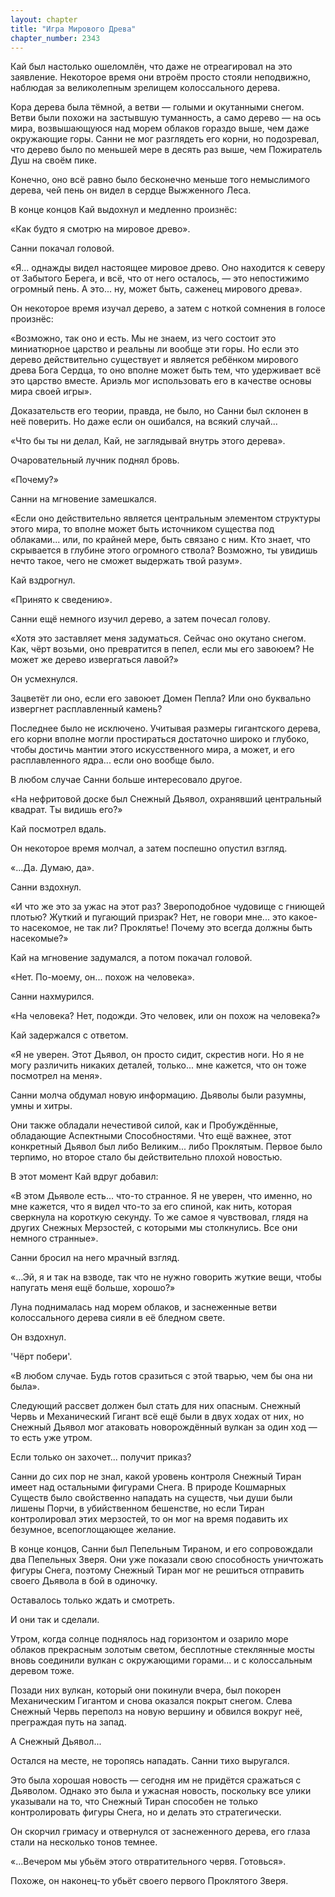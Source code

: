 ```yaml
---
layout: chapter
title: "Игра Мирового Древа"
chapter_number: 2343
---
```




Кай был настолько ошеломлён, что даже не отреагировал на это заявление. Некоторое время они втроём просто стояли неподвижно, наблюдая за великолепным зрелищем колоссального дерева.

Кора дерева была тёмной, а ветви — голыми и окутанными снегом. Ветви были похожи на застывшую туманность, а само дерево — на ось мира, возвышающуюся над морем облаков гораздо выше, чем даже окружающие горы. Санни не мог разглядеть его корни, но подозревал, что дерево было по меньшей мере в десять раз выше, чем Пожиратель Душ на своём пике.

Конечно, оно всё равно было бесконечно меньше того немыслимого дерева, чей пень он видел в сердце Выжженного Леса.

В конце концов Кай выдохнул и медленно произнёс:

«Как будто я смотрю на мировое древо».

Санни покачал головой.

«Я... однажды видел настоящее мировое древо. Оно находится к северу от Забытого Берега, и всё, что от него осталось, — это непостижимо огромный пень. А это... ну, может быть, саженец мирового древа».

Он некоторое время изучал дерево, а затем с ноткой сомнения в голосе произнёс:

«Возможно, так оно и есть. Мы не знаем, из чего состоит это миниатюрное царство и реальны ли вообще эти горы. Но если это дерево действительно существует и является ребёнком мирового древа Бога Сердца, то оно вполне может быть тем, что удерживает всё это царство вместе. Ариэль мог использовать его в качестве основы мира своей игры».

Доказательств его теории, правда, не было, но Санни был склонен в неё поверить. Но даже если он ошибался, на всякий случай...

«Что бы ты ни делал, Кай, не заглядывай внутрь этого дерева».

Очаровательный лучник поднял бровь.

«Почему?»

Санни на мгновение замешкался.

«Если оно действительно является центральным элементом структуры этого мира, то вполне может быть источником существа под облаками... или, по крайней мере, быть связано с ним. Кто знает, что скрывается в глубине этого огромного ствола? Возможно, ты увидишь нечто такое, чего не сможет выдержать твой разум».

Кай вздрогнул.

«Принято к сведению».

Санни ещё немного изучил дерево, а затем почесал голову.

«Хотя это заставляет меня задуматься. Сейчас оно окутано снегом. Как, чёрт возьми, оно превратится в пепел, если мы его завоюем? Не может же дерево извергаться лавой?»

Он усмехнулся.

Зацветёт ли оно, если его завоюет Домен Пепла? Или оно буквально извергнет расплавленный камень?

Последнее было не исключено. Учитывая размеры гигантского дерева, его корни вполне могли простираться достаточно широко и глубоко, чтобы достичь мантии этого искусственного мира, а может, и его расплавленного ядра... если оно вообще было.

В любом случае Санни больше интересовало другое.

«На нефритовой доске был Снежный Дьявол, охранявший центральный квадрат. Ты видишь его?»

Кай посмотрел вдаль.

Он некоторое время молчал, а затем поспешно опустил взгляд.

«...Да. Думаю, да».

Санни вздохнул.

«И что же это за ужас на этот раз? Звероподобное чудовище с гниющей плотью? Жуткий и пугающий призрак? Нет, не говори мне... это какое-то насекомое, не так ли? Проклятье! Почему это всегда должны быть насекомые?»

Кай на мгновение задумался, а потом покачал головой.

«Нет. По-моему, он... похож на человека».

Санни нахмурился.

«На человека? Нет, подожди. Это человек, или он похож на человека?»

Кай задержался с ответом.

«Я не уверен. Этот Дьявол, он просто сидит, скрестив ноги. Но я не могу различить никаких деталей, только... мне кажется, что он тоже посмотрел на меня».

Санни молча обдумал новую информацию. Дьяволы были разумны, умны и хитры.

Они также обладали нечестивой силой, как и Пробуждённые, обладающие Аспектными Способностями. Что ещё важнее, этот конкретный Дьявол был либо Великим... либо Проклятым. Первое было терпимо, но второе стало бы действительно плохой новостью.

В этот момент Кай вдруг добавил:

«В этом Дьяволе есть... что-то странное. Я не уверен, что именно, но мне кажется, что я видел что-то за его спиной, как нить, которая сверкнула на короткую секунду. То же самое я чувствовал, глядя на других Снежных Мерзостей, с которыми мы столкнулись. Все они немного странные».

Санни бросил на него мрачный взгляд.

«...Эй, я и так на взводе, так что не нужно говорить жуткие вещи, чтобы напугать меня ещё больше, хорошо?»

Луна поднималась над морем облаков, и заснеженные ветви колоссального дерева сияли в её бледном свете.

Он вздохнул.

'Чёрт побери'.

«В любом случае. Будь готов сразиться с этой тварью, чем бы она ни была».

Следующий рассвет должен был стать для них опасным. Снежный Червь и Механический Гигант всё ещё были в двух ходах от них, но Снежный Дьявол мог атаковать новорождённый вулкан за один ход — то есть уже утром.

Если только он захочет... получит приказ?

Санни до сих пор не знал, какой уровень контроля Снежный Тиран имеет над остальными фигурами Снега. В природе Кошмарных Существ было свойственно нападать на существ, чьи души были лишены Порчи, в убийственном бешенстве, но если Тиран контролировал этих мерзостей, то он мог на время подавить их безумное, всепоглощающее желание.

В конце концов, Санни был Пепельным Тираном, и его сопровождали два Пепельных Зверя. Они уже показали свою способность уничтожать фигуры Снега, поэтому Снежный Тиран мог не решиться отправить своего Дьявола в бой в одиночку.

Оставалось только ждать и смотреть.

И они так и сделали.

Утром, когда солнце поднялось над горизонтом и озарило море облаков прекрасным золотым светом, бесплотные стеклянные мосты вновь соединили вулкан с окружающими горами... и с колоссальным деревом тоже.

Позади них вулкан, который они покинули вчера, был покорен Механическим Гигантом и снова оказался покрыт снегом. Слева Снежный Червь переполз на новую вершину и обвился вокруг неё, преграждая путь на запад.

А Снежный Дьявол...

Остался на месте, не торопясь нападать. Санни тихо выругался.

Это была хорошая новость — сегодня им не придётся сражаться с Дьяволом. Однако это была и ужасная новость, поскольку все улики указывали на то, что Снежный Тиран способен не только контролировать фигуры Снега, но и делать это стратегически.

Он скорчил гримасу и отвернулся от заснеженного дерева, его глаза стали на несколько тонов темнее.

«...Вечером мы убьём этого отвратительного червя. Готовься».

Похоже, он наконец-то убьёт своего первого Проклятого Зверя.


